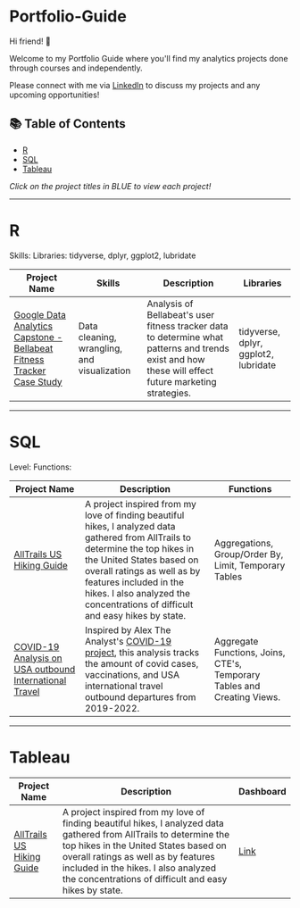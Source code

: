 # Portfolio-Guide

Hi friend! 👋

Welcome to my Portfolio Guide where you'll find my analytics projects done through courses and independently.

Please connect with me via [LinkedIn](https://www.linkedin.com/in/danielle-davis-560152142/) to discuss my projects and any upcoming opportunities!

## 📚 Table of Contents

- [R](#r)
- [SQL](#sql)
- [Tableau](#tableau)

_Click on the project titles in BLUE to view each project!_

***

# R

Skills:
Libraries: tidyverse, dplyr, ggplot2, lubridate

| Project Name | Skills | Description | Libraries |    
|---|---|---|---|
| [Google Data Analytics Capstone - Bellabeat Fitness Tracker Case Study](https://github.com/davis7887/Google-Data-Analytics-Capstone) |   Data cleaning, wrangling, and visualization | Analysis of Bellabeat's user fitness tracker data to determine what patterns and trends exist and how these will effect future marketing strategies. | tidyverse, dplyr, ggplot2, lubridate |   

***

# SQL

Level:
Functions:

| Project Name | Description | Functions |
|---|---|---|
| [AllTrails US Hiking Guide](https://github.com/davis7887/AllTrails-US-Hiking-Guide) | A project inspired from my love of finding beautiful hikes, I analyzed data gathered from AllTrails to determine the top hikes in the United States based on overall ratings as well as by features included in the hikes. I also analyzed the concentrations of difficult and easy hikes by state. | Aggregations, Group/Order By, Limit, Temporary Tables | 
| [COVID-19 Analysis on USA outbound International Travel](https://github.com/davis7887/COVID-19-Analysis) | Inspired by Alex The Analyst's [COVID-19 project](https://www.youtube.com/watch?v=qfyynHBFOsM&list=PLUaB-1hjhk8H48Pj32z4GZgGWyylqv85f&index=1), this analysis tracks the amount of covid cases, vaccinations, and USA international travel outbound departures from 2019-2022. | Aggregate Functions, Joins, CTE's, Temporary Tables and Creating Views. |
***

# Tableau

| Project Name | Description | Dashboard |
|---|---|---|
| [AllTrails US Hiking Guide](https://github.com/davis7887/AllTrails-US-Hiking-Guide) | A project inspired from my love of finding beautiful hikes, I analyzed data gathered from AllTrails to determine the top hikes in the United States based on overall ratings as well as by features included in the hikes. I also analyzed the concentrations of difficult and easy hikes by state. | [Link](https://public.tableau.com/views/USAlltrailsHikingGuide/Dashboard1?:language=en-US&:display_count=n&:origin=viz_share_link) |

